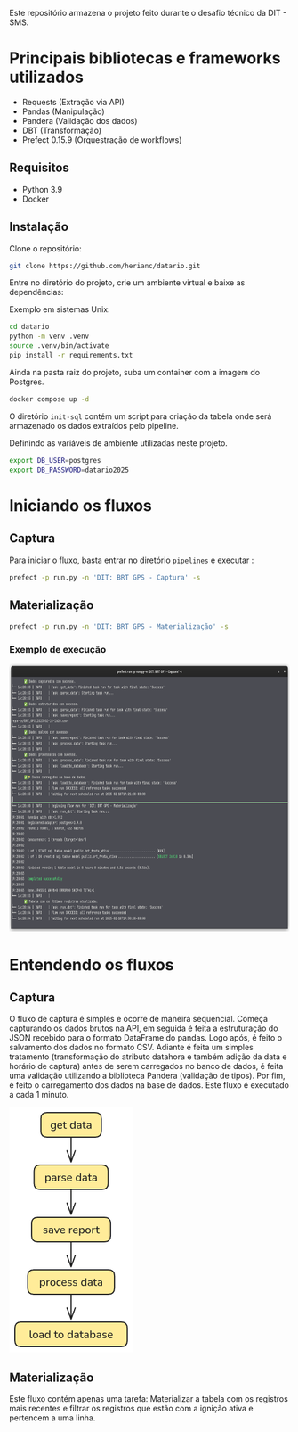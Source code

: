Este repositório armazena o projeto feito durante o desafio técnico da DIT - SMS. 

# Principais bibliotecas e frameworks utilizados

- Requests (Extração via API)
- Pandas  (Manipulação)
- Pandera (Validação dos dados)
- DBT (Transformação)
- Prefect 0.15.9 (Orquestração de workflows)
## Requisitos 
- Python 3.9
- Docker

## Instalação

Clone o repositório:
```bash
git clone https://github.com/herianc/datario.git
```

Entre no diretório do projeto, crie um ambiente virtual e baixe as dependências:

Exemplo em sistemas Unix:
```bash
cd datario
python -m venv .venv
source .venv/bin/activate
pip install -r requirements.txt
```

 Ainda na pasta raiz do projeto, suba um container com a imagem do Postgres.

```bash
docker compose up -d
```

O diretório `init-sql` contém um script para criação da tabela onde será armazenado os dados extraídos pelo pipeline.

Definindo as variáveis de ambiente utilizadas neste projeto. 

```bash
export DB_USER=postgres
export DB_PASSWORD=datario2025
```
# Iniciando os fluxos
## Captura
Para iniciar o fluxo, basta entrar no diretório `pipelines` e executar :

```bash
prefect -p run.py -n 'DIT: BRT GPS - Captura' -s
```


## Materialização

```bash
prefect -p run.py -n 'DIT: BRT GPS - Materialização' -s
```


### Exemplo de execução

<img src="https://github.com/herianc/datario/blob/main/images/image1.png?raw=true" width="800" height="480">


# Entendendo os fluxos

## Captura

O fluxo de captura é simples e ocorre de maneira sequencial. Começa capturando os dados brutos na API, em seguida é feita a estruturação do JSON recebido para o formato DataFrame do pandas. Logo após, é feito o salvamento dos dados no formato CSV. Adiante é feita um simples tratamento (transformação do atributo datahora e também adição da data e horário de captura) antes de serem carregados no banco de dados, é feita uma validação utilizando a biblioteca Pandera (validação de tipos). Por fim, é feito o carregamento dos dados na base de dados. Este fluxo é executado a cada 1 minuto.



<img src="https://github.com/herianc/datario/blob/main/images/mermaid_diagram.png?raw=true" width="222" height="440">


## Materialização

Este fluxo contém apenas uma tarefa: Materializar a tabela com os registros mais recentes e filtrar os registros que estão com a ignição ativa e pertencem a uma linha. 


